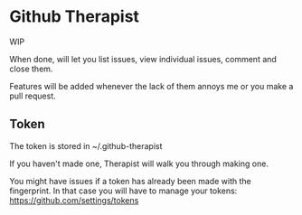 Github Therapist
================

WIP 

When done, will let you list issues, view individual issues, comment and close them.

Features will be added whenever the lack of them annoys me or you make a pull request.

## Token

The token is stored in ~/.github-therapist

If you haven't made one, Therapist will walk you through making one.

You might have issues if a token has already been made with the fingerprint. In that case you will have to manage your tokens:
https://github.com/settings/tokens
